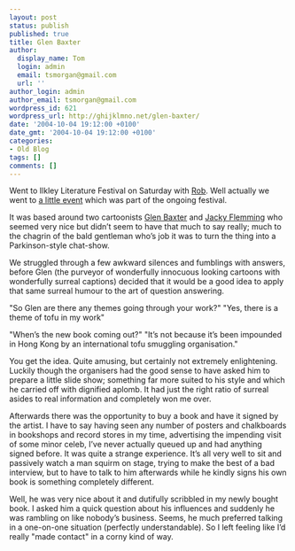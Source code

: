 ```yaml
---
layout: post
status: publish
published: true
title: Glen Baxter
author:
  display_name: Tom
  login: admin
  email: tsmorgan@gmail.com
  url: ''
author_login: admin
author_email: tsmorgan@gmail.com
wordpress_id: 621
wordpress_url: http://ghijklmno.net/glen-baxter/
date: '2004-10-04 19:12:00 +0100'
date_gmt: '2004-10-04 19:12:00 +0100'
categories:
- Old Blog
tags: []
comments: []
---
```

<p>Went to Ilkley Literature Festival on Saturday with <a href="http://www.billydelines.org.uk/">Rob</a>. Well actually we went to <a href="http://www.ilkleyliteraturefestival.co.uk/event-07">a little event</a> which was part of the ongoing festival.</p>

<p>It was based around two cartoonists <a href="http://www.glenbaxter.com/">Glen Baxter</a> and <a href="http://www.jackyfleming.co.uk/">Jacky Flemming</a> who seemed very nice but didn&#8217;t seem to have that much to say really; much to the chagrin of the bald gentleman who&#8217;s job it was to turn the thing into a Parkinson-style chat-show.</p>

<p>We struggled through a few awkward silences and fumblings with answers, before Glen (the purveyor of wonderfully innocuous looking cartoons with wonderfully surreal captions) decided that it would be a good idea to apply that same surreal humour to the art of question answering.</p>

<p>
"So Glen are there any themes going through your work?"
"Yes, there is a theme of tofu in my work"
</p>

<p>
"When&#8217;s the new book coming out?"
"It&#8217;s not because it&#8217;s been impounded in Hong Kong by an international tofu smuggling organisation."
</p>

<p>You get the idea. Quite amusing, but certainly not extremely enlightening. Luckily though the organisers had the good sense to have asked him to prepare a little slide show; something far more suited to his style and which he carried off with dignified aplomb. It had just the right ratio of surreal asides to real information and completely won me over.</p>

<p>Afterwards there was the opportunity to buy a book and have it signed by the artist. I have to say having seen any number of posters and chalkboards in bookshops and record stores in my time, advertising the impending visit of some minor celeb, I&#8217;ve never actually queued up and had anything signed before. It was quite a strange experience. It&#8217;s all very well to sit and passively watch a man squirm on stage, trying to make the best of a bad interview, but to have to talk to him afterwards while he kindly signs his own book is something completely different.</p>

<p>Well, he was very nice about it and dutifully scribbled in my newly bought book. I asked him a quick question about his influences and suddenly he was rambling on like nobody&#8217;s business. Seems, he much preferred talking in a one-on-one situation (perfectly understandable). So I left feeling like I&#8217;d really "made contact" in a corny kind of way.</p>

